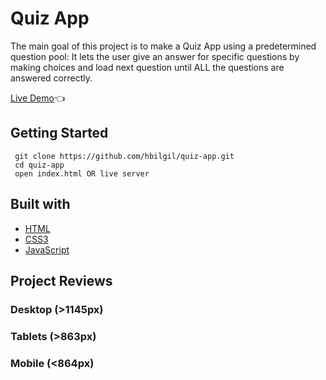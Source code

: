 # Quiz App

The main goal of this project is to make a Quiz App using a predetermined question pool: It lets the user give an answer for specific questions by making choices and load next question until ALL the questions are answered correctly.

[Live Demo](https://hbilgil.github.io/quiz-app/):point_left:

## Getting Started

```
 git clone https://github.com/hbilgil/quiz-app.git
 cd quiz-app
 open index.html OR live server
 ```

 ## Built with
 - [HTML](https://www.w3schools.com/html/)
 - [CSS3](https://www.w3schools.com/css/)
 - [JavaScript](https://www.w3schools.com/js/)

## Project Reviews

### Desktop (>1145px)


### Tablets (>863px)


### Mobile (<864px)

